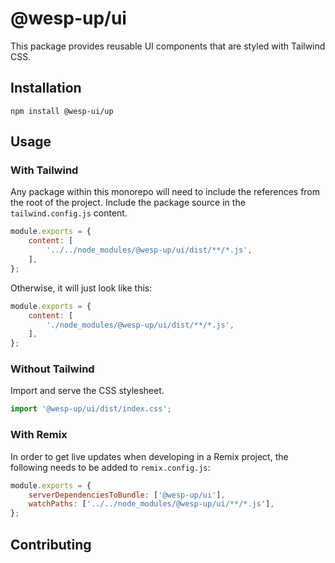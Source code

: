 # @wesp-up/ui

This package provides reusable UI components that are styled with Tailwind CSS.

## Installation

```shell
npm install @wesp-ui/up
```

## Usage

### With Tailwind

Any package within this monorepo will need to include the references from the root of the project. Include the package source in the `tailwind.config.js` content.

```javascript
module.exports = {
    content: [
        '../../node_modules/@wesp-up/ui/dist/**/*.js',
    ],
};
```

Otherwise, it will just look like this:

```javascript
module.exports = {
    content: [
        './node_modules/@wesp-up/ui/dist/**/*.js',
    ],
};
```

### Without Tailwind

Import and serve the CSS stylesheet.

```javascript
import '@wesp-up/ui/dist/index.css';
```

### With Remix

In order to get live updates when developing in a Remix project, the following needs to be added to `remix.config.js`:

```javascript
module.exports = {
    serverDependenciesToBundle: ['@wesp-up/ui'],
    watchPaths: ['../../node_modules/@wesp-up/ui/**/*.js'],
};
```

## Contributing
